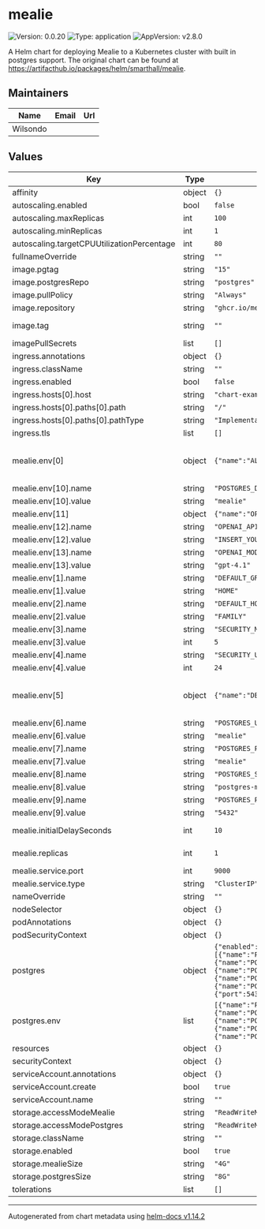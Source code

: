 # mealie

![Version: 0.0.20](https://img.shields.io/badge/Version-0.0.20-informational?style=flat-square) ![Type: application](https://img.shields.io/badge/Type-application-informational?style=flat-square) ![AppVersion: v2.8.0](https://img.shields.io/badge/AppVersion-v2.8.0-informational?style=flat-square)

A Helm chart for deploying Mealie to a Kubernetes cluster with built in postgres support. The original chart can be found at https://artifacthub.io/packages/helm/smarthall/mealie.

## Maintainers

| Name | Email | Url |
| ---- | ------ | --- |
| Wilsondo |  |  |

## Values

| Key | Type | Default | Description |
|-----|------|---------|-------------|
| affinity | object | `{}` |  |
| autoscaling.enabled | bool | `false` |  |
| autoscaling.maxReplicas | int | `100` |  |
| autoscaling.minReplicas | int | `1` |  |
| autoscaling.targetCPUUtilizationPercentage | int | `80` |  |
| fullnameOverride | string | `""` |  |
| image.pgtag | string | `"15"` | Which version of postgres to use if enabled |
| image.postgresRepo | string | `"postgres"` |  |
| image.pullPolicy | string | `"Always"` | The pull policy for mealie images |
| image.repository | string | `"ghcr.io/mealie-recipes/mealie"` | The repository for docker images to use |
| image.tag | string | `""` | Override the default app version with another version |
| imagePullSecrets | list | `[]` |  |
| ingress.annotations | object | `{}` |  |
| ingress.className | string | `""` |  |
| ingress.enabled | bool | `false` |  |
| ingress.hosts[0].host | string | `"chart-example.local"` |  |
| ingress.hosts[0].paths[0].path | string | `"/"` |  |
| ingress.hosts[0].paths[0].pathType | string | `"ImplementationSpecific"` |  |
| ingress.tls | list | `[]` |  |
| mealie.env[0] | object | `{"name":"ALLOW_SIGNUP","value":false}` | Basic environment variables for mealie, more can be found at https://docs.mealie.io/documentation/getting-started/installation/backend-config/. |
| mealie.env[10].name | string | `"POSTGRES_DB"` |  |
| mealie.env[10].value | string | `"mealie"` |  |
| mealie.env[11] | object | `{"name":"OPENAI_BASE_URL","value":"https://api.openai.com/v1"}` | OpenAI API configuration |
| mealie.env[12].name | string | `"OPENAI_API_KEY"` |  |
| mealie.env[12].value | string | `"INSERT_YOUR_OPENAI_API_KEY_HERE"` |  |
| mealie.env[13].name | string | `"OPENAI_MODEL"` |  |
| mealie.env[13].value | string | `"gpt-4.1"` |  |
| mealie.env[1].name | string | `"DEFAULT_GROUP"` |  |
| mealie.env[1].value | string | `"HOME"` |  |
| mealie.env[2].name | string | `"DEFAULT_HOUSEHOLD"` |  |
| mealie.env[2].value | string | `"FAMILY"` |  |
| mealie.env[3].name | string | `"SECURITY_MAX_LOGIN_ATTEMPTS"` |  |
| mealie.env[3].value | int | `5` |  |
| mealie.env[4].name | string | `"SECURITY_USER_LOCKOUT_TIME"` |  |
| mealie.env[4].value | int | `24` |  |
| mealie.env[5] | object | `{"name":"DB_ENGINE","value":"sqlite"}` | Postgres Variables, to use postgres, change DB_ENGINE to postgres. The other variables are set to use the included postgres database by default. |
| mealie.env[6].name | string | `"POSTGRES_USER"` |  |
| mealie.env[6].value | string | `"mealie"` |  |
| mealie.env[7].name | string | `"POSTGRES_PASSWORD"` |  |
| mealie.env[7].value | string | `"mealie"` |  |
| mealie.env[8].name | string | `"POSTGRES_SERVER"` |  |
| mealie.env[8].value | string | `"postgres-mealie"` |  |
| mealie.env[9].name | string | `"POSTGRES_PORT"` |  |
| mealie.env[9].value | string | `"5432"` |  |
| mealie.initialDelaySeconds | int | `10` | The initial delay for the liveness and readiness probes for mealie |
| mealie.replicas | int | `1` | The number of api replicas to run. Only set above 1 if using postgres |
| mealie.service.port | int | `9000` |  |
| mealie.service.type | string | `"ClusterIP"` |  |
| nameOverride | string | `""` |  |
| nodeSelector | object | `{}` |  |
| podAnnotations | object | `{}` |  |
| podSecurityContext | object | `{}` |  |
| postgres | object | `{"enabled":false,"env":[{"name":"PGDATA","value":"/var/lib/postgresql/data/pgdata"},{"name":"POSTGRES_USER","value":"mealie"},{"name":"POSTGRES_PASSWORD","value":"mealie"},{"name":"POSTGRES_DB","value":"mealie"},{"name":"PG_USER","value":"mealie"}],"initialDelaySeconds":10,"service":{"port":5432,"type":"ClusterIP"}}` | Set postgres to true if you want to use the included postgres database. |
| postgres.env | list | `[{"name":"PGDATA","value":"/var/lib/postgresql/data/pgdata"},{"name":"POSTGRES_USER","value":"mealie"},{"name":"POSTGRES_PASSWORD","value":"mealie"},{"name":"POSTGRES_DB","value":"mealie"},{"name":"PG_USER","value":"mealie"}]` | Postgres environment variables, leave PGDATA unchanged unless you know what you are doing. |
| resources | object | `{}` |  |
| securityContext | object | `{}` |  |
| serviceAccount.annotations | object | `{}` |  |
| serviceAccount.create | bool | `true` |  |
| serviceAccount.name | string | `""` |  |
| storage.accessModeMealie | string | `"ReadWriteMany"` | The accessMode that is supported. |
| storage.accessModePostgres | string | `"ReadWriteMany"` |  |
| storage.className | string | `""` | The storage class to use |
| storage.enabled | bool | `true` | Enable storage that isn't emphemeral |
| storage.mealieSize | string | `"4G"` | The size of the storage to allocate |
| storage.postgresSize | string | `"8G"` |  |
| tolerations | list | `[]` |  |

----------------------------------------------
Autogenerated from chart metadata using [helm-docs v1.14.2](https://github.com/norwoodj/helm-docs/releases/v1.14.2)
